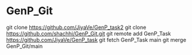 # GenP_Git
git clone https://github.com/JiyaVe/GenP_task2
git clone https://github.com/shachhi/GenP_Git.git
git remote add GenP_Task https://github.com/JiyaVe/GenP_task
git fetch GenP_Task main
git merge GenP_Git/main
